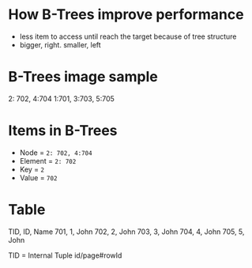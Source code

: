 # How B-Trees improve performance

- less item to access until reach the target because of tree structure
- bigger, right. smaller, left

# B-Trees image sample

2: 702, 4:704
1:701, 3:703, 5:705

# Items in B-Trees

- Node = `2: 702, 4:704`
- Element = `2: 702`
- Key = `2`
- Value = `702`

# Table

TID, ID, Name
701, 1, John
702, 2, John
703, 3, John
704, 4, John
705, 5, John

TID = Internal Tuple
id/page#rowId
